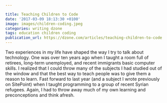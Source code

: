 ```yaml
---

title: Teaching Children to Code
date: '2017-03-09 18:13:30 +0100'
image: images/children-coding.jpeg
categories: writing dzone
tags: education children coding
publication_url: https://dzone.com/articles/teaching-children-to-code
---
```


Two experiences in my life have shaped the way I try to talk about technology. One was over ten years ago when I taught a room full of retirees, long-term unemployed, and recent immigrants basic computer skills. I realized that I could throw many of the subjects I had studied out of the window and that the best way to teach people was to give them a reason to learn. Fast forward to last year (and a subject I wrote previously on SitePoint) when I taught programming to a group of recent Syrian refugees. Again, I had to throw away much of my own learning and preconceptions and think afresh.
